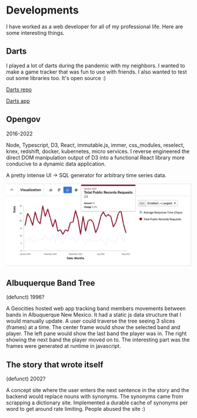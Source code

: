 # Developments

I have worked as a web developer for all of my professional life. Here are some interesting things.

## Darts

I played a lot of darts during the pandemic with my neighbors. I wanted to make a game tracker that was fun to use with friends.
I also wanted to test out some libraries too.
It's open source :)

[Darts repo](https://pausebreak.github.com/darts)

[Darts app](https://pausebreak.github.io/darts)

## Opengov

2016-2022

Node, Typescript, D3, React, immutable.js, immer, css_modules, reselect, knex, redshift, docker, kubernetes, micro services. I reverse engineered the direct DOM manipulation output of D3 into a functional React library more conducive to a dynamic data application.

A pretty intense UI -> SQL generator for arbitrary time series data.

![graph](/opengov-graph.png)

## Albuquerque Band Tree

(defunct) 1996?

A Geocities hosted web app tracking band members movements between bands in Albuquerque New Mexico. It had a static js data structure that I would manually update.
A user could traverse the tree seeing 3 slices (frames) at a time. The center frame would show the selected band and player. The left pane would show the last band the player was in.
The right showing the next band the player moved on to.
The interesting part was the frames were generated at runtime in javascript.

## The story that wrote itself

(defunct) 2002?

A concept site where the user enters the next sentence in the story and the backend would replace nouns with synonyms.
The synonyms came from scrapping a dictionary site. Implemented a durable cache of synonyms per word to get around rate limiting.
People abused the site :)
